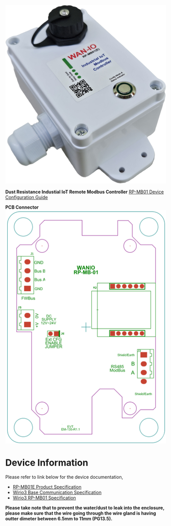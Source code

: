 
![](picture/RP-MB01_Image.png)

**Dust Resistance Industial IoT Remote Modbus Controller**
[RP-MB01 Device Configuration Guide](../webconfig2/)

**PCB Connector**
![](picture/PCBConnector.png)
# Device Information
Please refer to link below for the device documentation,

- [RP-MB01E Product Specification](pdf/RP-MB01E%20Product%20Specification%20Rev1.pdf)
- [Wirio3 Base Communication Specification](pdf/WiRIO3%20MQTT%20Base%20Communication%20Spec%20Rev%207.pdf)
- [Wirio3 RP-MB01 Specification](pdf/WiRIO3%20Modbus%20Master%20Controller%20Rev%201.pdf)

**Please take note that to prevent the water/dust to leak into the enclosure, please make sure that the wire going through the wire gland is having outter dimeter between 6.5mm to 11mm (PG13.5).**
